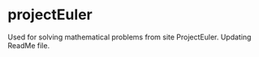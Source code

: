# projectEuler
Used for solving mathematical problems from site ProjectEuler.
Updating ReadMe file.
